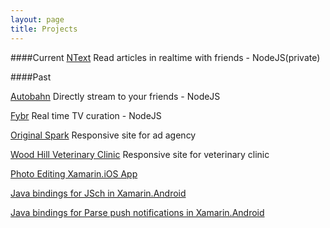 ```yaml
---
layout: page
title: Projects
---
```


####Current
[NText](http://104.131.178.167:4040/reddit)
Read articles in realtime with friends - NodeJS(private)

####Past

[Autobahn](https://github.com/carterh062/Autobahn)
Directly stream to your friends -  NodeJS

[Fybr](https://github.com/fybrtv)
Real time TV curation - NodeJS

[Original Spark](http://originalspark.com/)
Responsive site for ad agency

[Wood Hill Veterinary Clinic](http://woodhillvetclinic.com/)
Responsive site for veterinary clinic

[Photo Editing Xamarin.iOS App](https://github.com/carterh062/PhotoEditIOSXamarin)

[Java bindings for JSch in Xamarin.Android](https://github.com/carterh062/JschBindings)

[Java bindings for Parse push notifications in Xamarin.Android](https://github.com/carterh062/PushNotificationsBinding)